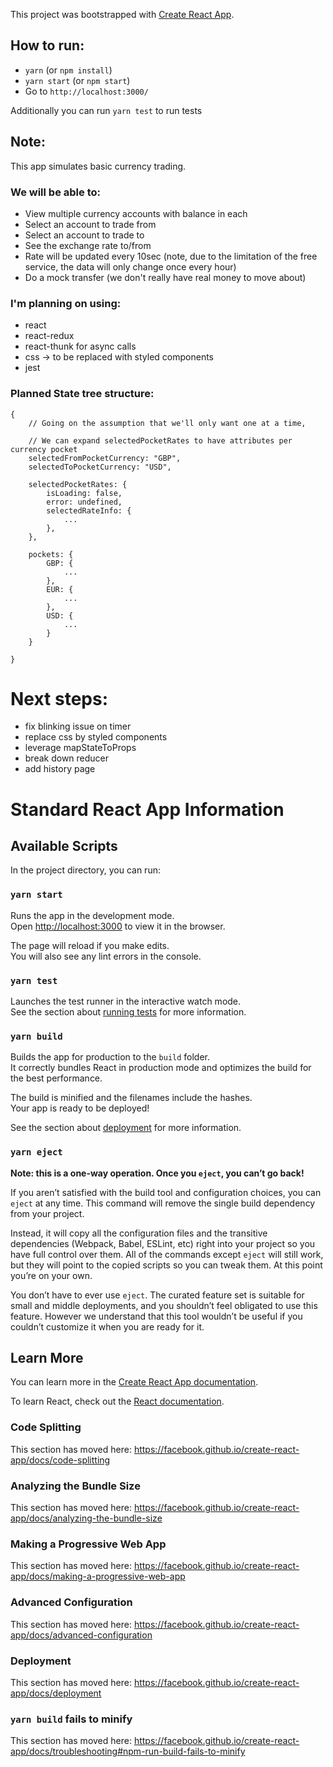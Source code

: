 This project was bootstrapped with [Create React App](https://github.com/facebook/create-react-app).

## How to run:

- `yarn` (or `npm install`)
- `yarn start` (or `npm start`)
- Go to `http://localhost:3000/`

Additionally you can run `yarn test` to run tests

## Note:

This app simulates basic currency trading.<br/>

### We will be able to: <br/>

- View multiple currency accounts with balance in each
- Select an account to trade from
- Select an account to trade to
- See the exchange rate to/from
- Rate will be updated every 10sec (note, due to the limitation of the free service, the data will only change once every hour)
- Do a mock transfer (we don't really have real money to move about)

### I'm planning on using:

- react
- react-redux
- react-thunk for async calls
- css -> to be replaced with styled components
- jest

### Planned State tree structure:

```
{
    // Going on the assumption that we'll only want one at a time,

    // We can expand selectedPocketRates to have attributes per currency pocket
    selectedFromPocketCurrency: "GBP",
    selectedToPocketCurrency: "USD",

    selectedPocketRates: {
        isLoading: false,
        error: undefined,
        selectedRateInfo: {
            ...
        },
    },

    pockets: {
        GBP: {
            ...
        },
        EUR: {
            ...
        },
        USD: {
            ...
        }
    }

}
```

# Next steps:

- fix blinking issue on timer
- replace css by styled components
- leverage mapStateToProps
- break down reducer
- add history page

# Standard React App Information

## Available Scripts

In the project directory, you can run:

### `yarn start`

Runs the app in the development mode.<br />
Open [http://localhost:3000](http://localhost:3000) to view it in the browser.

The page will reload if you make edits.<br />
You will also see any lint errors in the console.

### `yarn test`

Launches the test runner in the interactive watch mode.<br />
See the section about [running tests](https://facebook.github.io/create-react-app/docs/running-tests) for more information.

### `yarn build`

Builds the app for production to the `build` folder.<br />
It correctly bundles React in production mode and optimizes the build for the best performance.

The build is minified and the filenames include the hashes.<br />
Your app is ready to be deployed!

See the section about [deployment](https://facebook.github.io/create-react-app/docs/deployment) for more information.

### `yarn eject`

**Note: this is a one-way operation. Once you `eject`, you can’t go back!**

If you aren’t satisfied with the build tool and configuration choices, you can `eject` at any time. This command will remove the single build dependency from your project.

Instead, it will copy all the configuration files and the transitive dependencies (Webpack, Babel, ESLint, etc) right into your project so you have full control over them. All of the commands except `eject` will still work, but they will point to the copied scripts so you can tweak them. At this point you’re on your own.

You don’t have to ever use `eject`. The curated feature set is suitable for small and middle deployments, and you shouldn’t feel obligated to use this feature. However we understand that this tool wouldn’t be useful if you couldn’t customize it when you are ready for it.

## Learn More

You can learn more in the [Create React App documentation](https://facebook.github.io/create-react-app/docs/getting-started).

To learn React, check out the [React documentation](https://reactjs.org/).

### Code Splitting

This section has moved here: https://facebook.github.io/create-react-app/docs/code-splitting

### Analyzing the Bundle Size

This section has moved here: https://facebook.github.io/create-react-app/docs/analyzing-the-bundle-size

### Making a Progressive Web App

This section has moved here: https://facebook.github.io/create-react-app/docs/making-a-progressive-web-app

### Advanced Configuration

This section has moved here: https://facebook.github.io/create-react-app/docs/advanced-configuration

### Deployment

This section has moved here: https://facebook.github.io/create-react-app/docs/deployment

### `yarn build` fails to minify

This section has moved here: https://facebook.github.io/create-react-app/docs/troubleshooting#npm-run-build-fails-to-minify
